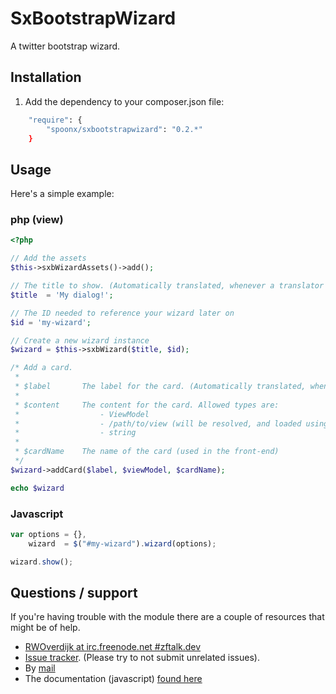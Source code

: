 # SxBootstrapWizard
A twitter   bootstrap wizard.

Installation
------------
1. Add the dependency to your composer.json file:

```bash
    "require": {
        "spoonx/sxbootstrapwizard": "0.2.*"
    }
```

## Usage

Here's a simple example:

### php (view)
```php
<?php

// Add the assets
$this->sxbWizardAssets()->add();

// The title to show. (Automatically translated, whenever a translator is available).
$title  = 'My dialog!';

// The ID needed to reference your wizard later on
$id = 'my-wizard';

// Create a new wizard instance
$wizard = $this->sxbWizard($title, $id);

/* Add a card.
 *
 * $label       The label for the card. (Automatically translated, whenever a translator is available).
 *
 * $content     The content for the card. Allowed types are:
 *                  - ViewModel
 *                  - /path/to/view (will be resolved, and loaded using partial helper)
 *                  - string
 *
 * $cardName    The name of the card (used in the front-end)
 */
$wizard->addCard($label, $viewModel, $cardName);

echo $wizard
```

### Javascript
```js
var options = {},
    wizard  = $("#my-wizard").wizard(options);

wizard.show();
```

## Questions / support
If you're having trouble with the module there are a couple of resources that might be of help.
* [RWOverdijk at irc.freenode.net #zftalk.dev](http://webchat.freenode.net?channels=zftalk.dev%2Czftalk&uio=MTE9MTAz8d)
* [Issue tracker](https://github.com/SpoonX/SxBootstrapWizard/issues). (Please try to not submit unrelated issues).
* By [mail](mailto:r.w.overdijk@gmail.com?Subject=SxBootstrapWizard%20help)
* The documentation (javascript) [found here](http://www.panopta.com/2013/02/06/bootstrap-application-wizard/#wizard-class.errorPopover)
